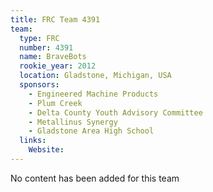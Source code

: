 ```yaml
---
title: FRC Team 4391
team:
  type: FRC
  number: 4391
  name: BraveBots
  rookie_year: 2012
  location: Gladstone, Michigan, USA
  sponsors:
    - Engineered Machine Products
    - Plum Creek
    - Delta County Youth Advisory Committee
    - Metallinus Synergy
    - Gladstone Area High School
  links:
    Website: 
---
```

No content has been added for this team
